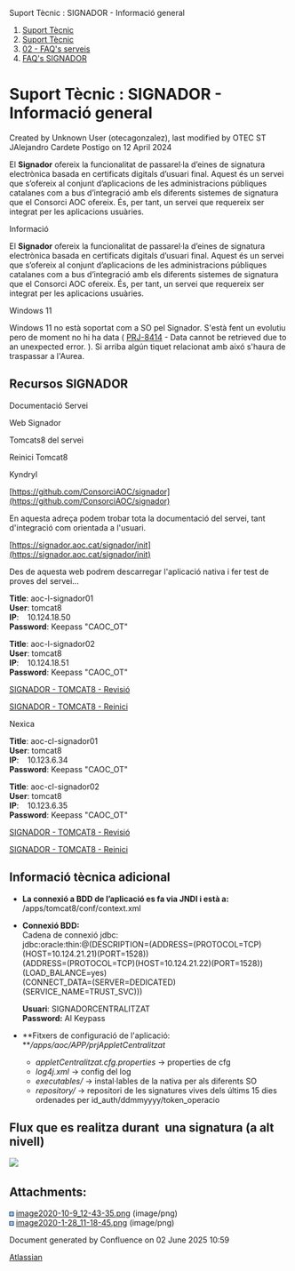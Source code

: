 Suport Tècnic : SIGNADOR - Informació general  

1.  [Suport Tècnic](index.html)
2.  [Suport Tècnic](13893782.html)
3.  [02 - FAQ's serveis](26313393.html)
4.  [FAQ's SIGNADOR](30867480.html)

Suport Tècnic : SIGNADOR - Informació general
=============================================

Created by Unknown User (otecagonzalez), last modified by OTEC ST JAlejandro Cardete Postigo on 12 April 2024

El **Signador** ofereix la funcionalitat de passarel·la d’eines de signatura electrònica basada en certificats digitals d’usuari final. Aquest és un servei que s’ofereix al conjunt d’aplicacions de les administracions públiques catalanes com a bus d’integració amb els diferents sistemes de signatura que el Consorci AOC ofereix. És, per tant, un servei que requereix ser integrat per les aplicacions usuàries.

Informació

El **Signador** ofereix la funcionalitat de passarel·la d’eines de signatura electrònica basada en certificats digitals d’usuari final. Aquest és un servei que s’ofereix al conjunt d’aplicacions de les administracions públiques catalanes com a bus d’integració amb els diferents sistemes de signatura que el Consorci AOC ofereix. És, per tant, un servei que requereix ser integrat per les aplicacions usuàries.

Windows 11

Windows 11 no està soportat com a SO pel Signador. S'està fent un evolutiu pero de moment no hi ha data ( [PRJ-8414](https://contacte.aoc.cat/browse/PRJ-8414?src=confmacro) - Data cannot be retrieved due to an unexpected error. ). Si arriba algún tiquet relacionat amb aixó s'haura de traspassar a l'Aurea.

**Recursos SIGNADOR**
---------------------

  

Documentació Servei

Web Signador

Tomcats8 del servei

Reinici Tomcat8

Kyndryl

[https://github.com/ConsorciAOC/signador](https://github.com/ConsorciAOC/signador)

En aquesta adreça podem trobar tota la documentació del servei, tant d'integració com orientada a l'usuari.

[https://signador.aoc.cat/signador/init](https://signador.aoc.cat/signador/init)

Des de aquesta web podrem descarregar l'aplicació nativa i fer test de proves del servei...

**Title**: aoc-l-signador01  
**User**: tomcat8  
**IP**:    10.124.18.50  
**Password**: Keepass "CAOC\_OT"

**Title**: aoc-l-signador02  
**User**: tomcat8  
**IP**:    10.124.18.51  
**Password**: Keepass "CAOC\_OT"

[SIGNADOR - TOMCAT8 - Revisió](41520995.html)

[SIGNADOR - TOMCAT8 - Reinici](SIGNADOR---TOMCAT8---Reinici_41520994.html)

Nexica

**Title**: aoc-cl-signador01  
**User**: tomcat8  
**IP**:    10.123.6.34  
**Password**: Keepass "CAOC\_OT"

**Title**: aoc-cl-signador02  
**User**: tomcat8  
**IP**:    10.123.6.35  
**Password**: Keepass "CAOC\_OT"

[SIGNADOR - TOMCAT8 - Revisió](41520995.html)

[SIGNADOR - TOMCAT8 - Reinici](SIGNADOR---TOMCAT8---Reinici_41520994.html)

  

  

**Informació tècnica adicional**
--------------------------------

*   **La connexió a BDD de l’aplicació es fa via JNDI i està a:**  
    /apps/tomcat8/conf/context.xml

  

*   **Connexió BDD:**  
    Cadena de connexió jdbc:  
    jdbc:oracle:thin:@(DESCRIPTION=(ADDRESS=(PROTOCOL=TCP)(HOST=10.124.21.21)(PORT=1528))  
    (ADDRESS=(PROTOCOL=TCP)(HOST=10.124.21.22)(PORT=1528))(LOAD\_BALANCE=yes)  
    (CONNECT\_DATA=(SERVER=DEDICATED)(SERVICE\_NAME=TRUST\_SVC)))  
      
    **Usuari**: SIGNADORCENTRALITZAT  
    **Password:** Al Keypass  
      
    

*   **Fitxers de configuració de l'aplicació:  
    **_/apps/aoc/APP/prjAppletCentralitzat_
    *   _appletCentralitzat.cfg.properties_ → properties de cfg
    *   _log4j.xml_ → config del log
    *   _executables/_ → instal·lables de la nativa per als diferents SO
    *   _repository/_ → repositori de les signatures vives dels últims 15 dies ordenades per id\_auth/ddmmyyyy/token\_operacio

  

**Flux que es realitza durant  una signatura (a alt nivell)**
-------------------------------------------------------------

  

![](attachments/30867482/41519328.png)

  

  

  

  

Attachments:
------------

![](images/icons/bullet_blue.gif) [image2020-10-9\_12-43-35.png](attachments/30867482/41519328.png) (image/png)  
![](images/icons/bullet_blue.gif) [image2020-1-28\_11-18-45.png](attachments/30867482/64980737.png) (image/png)  

Document generated by Confluence on 02 June 2025 10:59

[Atlassian](http://www.atlassian.com/)